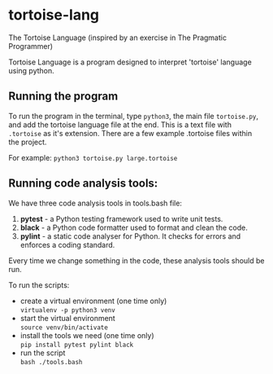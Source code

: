 # tortoise-lang
The Tortoise Language (inspired by an exercise in The Pragmatic Programmer)

Tortoise Language is a program designed to interpret 'tortoise' language using python.

## Running the program
To run the program in the terminal, type `python3`, the main file `tortoise.py`, and add the tortoise language file at the end. This is a text file with `.tortoise` as it's extension. There are a few example .tortoise files within the project.

For example: `python3 tortoise.py large.tortoise`

## Running code analysis tools:
We have three code analysis tools in tools.bash file:

1. __pytest__ - a Python testing framework used to write unit tests.
2. __black__ - a Python code formatter used to format and clean the code.
3. __pylint__ - a static code analyser for Python. It checks for errors and enforces a coding standard.

Every time we change something in the code, these analysis tools should be run.

To run the scripts:

* create a virtual environment (one time only)  
        `virtualenv -p python3 venv`
* start the virtual environment  
        `source venv/bin/activate`
* install the tools we need (one time only)  
        `pip install pytest pylint black`
* run the script  
        `bash ./tools.bash`
